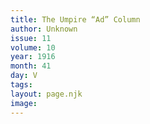 ```yaml
---
title: The Umpire “Ad” Column
author: Unknown
issue: 11
volume: 10
year: 1916
month: 41
day: V
tags:
layout: page.njk
image:
---
```





